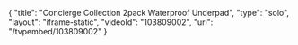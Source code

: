 {
    "title": "Concierge Collection 2pack Waterproof Underpad",
    "type": "solo",
    "layout": "iframe-static",
    "videoId": "103809002",
    "url": "\/tvpembed\/103809002"
}